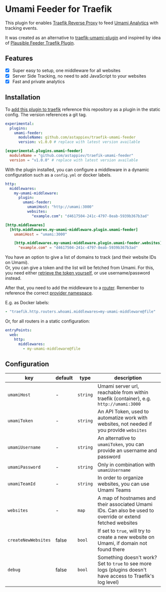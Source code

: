 # Umami Feeder for Traefik

This plugin for enables [Traefik Reverse Proxy](https://traefik.io/traefik/) to feed [Umami Analytics](https://umami.is)
with tracking events.

It was created as an alternative to [traefik-umami-plugin](https://github.com/1cedsoda/traefik-umami-plugin) and
inspired by idea of [Plausible Feeder Traefik Plugin](https://github.com/safing/plausiblefeeder).

## Features

- [X] Super easy to setup, one middleware for all websites
- [X] Server Side Tracking, no need to add JavaScript to your websites
- [X] Fast and private analytics

## Installation

To [add this plugin to traefik](https://plugins.traefik.io/install) reference this repository as a plugin in the static
config.
The version references a git tag.

```yaml
experimental:
  plugins:
    umami-feeder:
      moduleName: github.com/astappiev/traefik-umami-feeder
      version: v1.0.0 # replace with latest version available
```

```toml
[experimental.plugins.umami-feeder]
  moduleName = "github.com/astappiev/traefik-umami-feeder"
  version = "v1.0.0" # replace with latest version available
```

With the plugin installed, you can configure a middleware in a dynamic configuration such as a `config.yml` or docker
labels.

```yaml
http:
  middlewares:
    my-umami-middleware:
      plugin:
        umami-feeder:
          umamiHost: "http://umami:3000"
          websites:
            "example.com": "d4617504-241c-4797-8eab-5939b367b3ad"
```

```toml
[http.middlewares]
  [http.middlewares.my-umami-middleware.plugin.umami-feeder]
    umamiHost = "umami:3000"

    [http.middlewares.my-umami-middleware.plugin.umami-feeder.websites]
      "example.com" = "d4617504-241c-4797-8eab-5939b367b3ad"
```

You have an option to give a list of domains to track (and their website IDs on Umami). \
Or, you can give a token and the list will be fetched from Umami. For this, you need
either [retrieve the token yourself](https://umami.is/docs/api/authentication), or use
username/password instead.

After that, you need to add the middleware to a [router](https://doc.traefik.io/traefik/routing/routers/#middlewares_1).
Remember to reference the
correct [provider namespace](https://doc.traefik.io/traefik/providers/overview/#provider-namespace).

E.g. as Docker labels:

```yaml
- "traefik.http.routers.whoami.middlewares=my-umami-middleware@file"
```

Or, for all routers in a static configuration:

```yaml
entryPoints:
  web:
    http:
      middlewares:
        - my-umami-middleware@file
```

## Configuration

| key                 | default | type     | description                                                                                                 |
|---------------------|---------|----------|-------------------------------------------------------------------------------------------------------------|
| `umamiHost`         | -       | `string` | Umami server url, reachable from within traefik (container), e.g. `http://umami:3000`                       |
| `umamiToken`        | -       | `string` | An API Token, used to automatize work with websites, not needed if you provide `websites`                   |
| `umamiUsername`     | -       | `string` | An alternative to `umamiToken`, you can provide an username and password                                    |
| `umamiPassword`     | -       | `string` | Only in combination with `umamiUsername`                                                                    |
| `umamiTeamId`       | -       | `string` | In order to organize websites, you can use Umami Teams                                                      |
| `websites`          | -       | `map`    | A map of hostnames and their associated Umami IDs. Can also be used to override or extend fetched websites  |
| `createNewWebsites` | false   | `bool`   | If set to `true`, will try to create a new website on Umami, if domain not found there                      |
| `debug`             | false   | `bool`   | Something doesn't work? Set to `true` to see more logs (plugins doesn't have access to Traefik's log level) |
